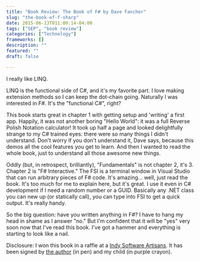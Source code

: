 ```yaml
---
title: "Book Review: The Book of F# by Dave Fancher"
slug: "the-book-of-f-sharp"
date: 2015-06-13T011:00:14-04:00
tags: ["SEP", "book review"]
categories: ["Technology"]
frameworks: []
description: ""
featured: ""
draft: false

---
```


I really like LINQ.

LINQ is the functional side of C#, and it's my favorite part. I love making extension methods so I can keep the dot-chain going. Naturally I was interested in F#. It's the "functional C#", right?

This book starts great in chapter 1 with getting setup and 'writing' a first app. Happily, it was not another boring "Hello World": it was a full Reverse Polish Notation calculator! It took up half a page and looked delightfully strange to my C# trained eyes: there were so many things I didn't understand. Don't worry if you don't understand it, Dave says, because this demos all the cool features you get to learn. And then I wanted to read the whole book, just to understand all those awesome new things.

Oddly (but, in retrospect, brilliantly), "Fundamentals" is not chapter 2, it's 3. Chapter 2 is "F# Interactive." The FSI is a terminal window in Visual Studio that can run arbitrary pieces of F# code. It's amazing… well, just read the book. It's too much for me to explain here, but it's great. I use it even in C# development if I need a random number or a GUID. Basically any .NET class you can new up (or statically call), you can type into FSI to get a quick output. It's really handy.

So the big question: have you written anything in F#? I have to hang my head in shame as I answer "no." But I'm confident that it will be "yes" very soon now that I've read this book. I've got a hammer and everything is starting to look like a nail.

Disclosure: I won this book in a raffle at a [Indy Software Artisans](http://indysa.org/). It has been signed by [the author](http://davefancher.com/) (in pen) and my child (in purple crayon).

